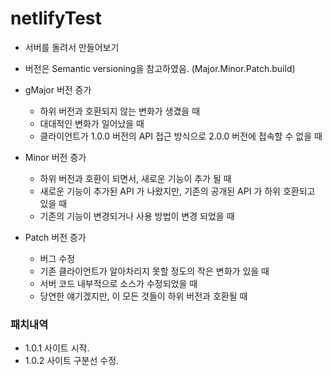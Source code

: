 # netlifyTest

- 서버를 돌려서 만들어보기

- 버전은 Semantic versioning을 참고하였음. (Major.Minor.Patch.build)

- gMajor 버전 증가

  - 하위 버전과 호환되지 않는 변화가 생겼을 때
  - 대대적인 변화가 일어났을 때
  - 클라이언트가 1.0.0 버전의 API 접근 방식으로 2.0.0 버전에 접속할 수 없을 때

- Minor 버전 증가

  - 하위 버전과 호환이 되면서, 새로운 기능이 추가 될 때
  - 새로운 기능이 추가된 API 가 나왔지만, 기존의 공개된 API 가 하위 호환되고 있을 때
  - 기존의 기능이 변경되거나 사용 방법이 변경 되었을 때

- Patch 버전 증가

  - 버그 수정
  - 기존 클라이언트가 알아차리지 못할 정도의 작은 변화가 있을 때
  - 서버 코드 내부적으로 소스가 수정되었을 때
  - 당연한 얘기겠지만, 이 모든 것들이 하위 버전과 호환될 때

### 패치내역
- 1.0.1 사이트 시작.
- 1.0.2 사이트 구분선 수정.